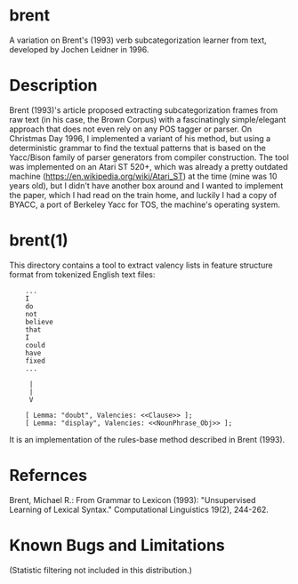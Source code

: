 # brent
A variation on Brent's (1993) verb subcategorization learner from text,
developed by Jochen Leidner in 1996.

# Description

Brent (1993)'s article proposed extracting subcategorization frames
from raw text (in his case, the Brown Corpus) with a fascinatingly
simple/elegant approach that does not even rely on any POS tagger or
parser. On Christmas Day 1996, I implemented a variant of his method,
but using a deterministic grammar to find the textual patterns that
is based on the Yacc/Bison family of parser generators from compiler
construction.
The tool was implemented on an Atari ST 520+, which was already a
pretty outdated machine (https://en.wikipedia.org/wiki/Atari_ST) at
the time (mine was 10 years old), but I didn't have another box
around and I wanted to implement the paper, which I had read on
the train home, and luckily I had a copy of BYACC, a port of Berkeley
Yacc for TOS, the machine's operating system.

# brent(1)

This directory contains a tool to extract valency lists
in feature structure format from tokenized English text files:

		...
		I
		do
		not
		believe
		that
		I
		could
		have
		fixed
		...
	
		 |
		 |
		 V

		[ Lemma: "doubt", Valencies: <<Clause>> ];
		[ Lemma: "display", Valencies: <<NounPhrase_Obj>> ];

It is an implementation of the rules-base method described in
Brent (1993). 

# Refernces

Brent, Michael R.: From Grammar to Lexicon (1993):
"Unsupervised Learning of Lexical Syntax." 
Computational Linguistics 19(2), 244-262.

# Known Bugs and Limitations

(Statistic filtering not included in this distribution.)

